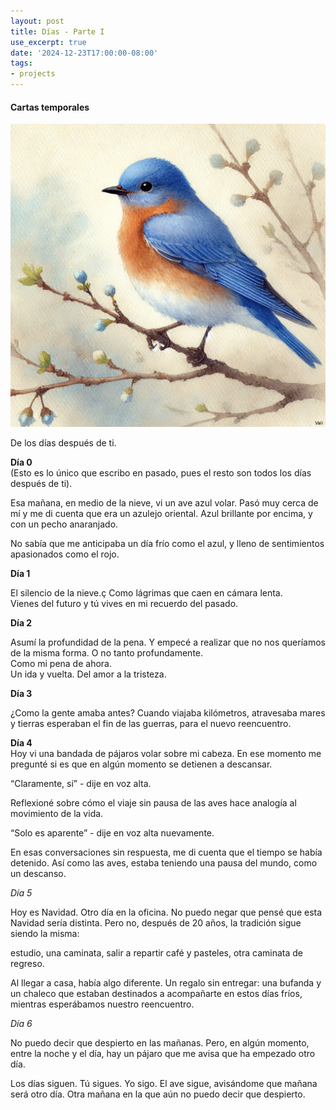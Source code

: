 ```yaml
---
layout: post
title: Días - Parte I
use_excerpt: true
date: '2024-12-23T17:00:00-08:00'
tags:
- projects
---
```

<h4>Cartas temporales</h4>
<img src="post_files/pajaro.png" alt="Pajaro"/><br/>
<p>De los días después de ti.</p>

<!--more-->

<p><strong>Día 0</strong><br>
(Esto es lo único que escribo en pasado, pues el resto son todos los días después de ti).<br>

Esa mañana, en medio de la nieve, vi un ave azul volar. Pasó muy cerca de mí y me di cuenta que era un azulejo oriental. Azul brillante por encima, y con un pecho anaranjado.</p>


<p>No sabía que me anticipaba un día frío como el azul, y lleno de sentimientos apasionados como el rojo.</p>

<p><strong>Día 1</strong><br>

El silencio de la nieve.ç
Como lágrimas que caen en cámara lenta.<br>
Vienes del futuro y tú vives en mi recuerdo del pasado.</p>

<p><strong>Día 2</strong><br>

Asumí la profundidad de la pena. 
Y empecé a realizar que no nos queríamos de la misma forma. 
O no tanto profundamente.<br>
Como mi pena de ahora.<br>
Un ida y vuelta. 
Del amor a la tristeza.</p>

<p><strong>Día 3</strong><br>

¿Como la gente amaba antes?
Cuando viajaba kilómetros,
atravesaba mares y tierras
esperaban el fin de las guerras,
para el nuevo reencuentro.</p>

<p><strong>Día 4</strong><br>
Hoy vi una bandada de pájaros volar sobre mi cabeza. En ese momento me pregunté si es que en algún momento se detienen a descansar.</p>

<p>“Claramente, sí” - dije en voz alta.</p>

<p>Reflexioné sobre cómo el viaje sin pausa de las aves hace analogía al movimiento de la vida.</p>

<p>“Solo es aparente” - dije en voz alta nuevamente.</p>

<p>En esas conversaciones sin respuesta, me di cuenta que el tiempo se había detenido. Así como las aves, estaba teniendo una pausa del mundo, como un descanso.</p>

*Día 5*

Hoy es Navidad. Otro día en la oficina. No puedo negar que pensé que esta Navidad sería distinta. Pero no, después de 20 años, la tradición sigue siendo la misma:

estudio, una caminata, salir a repartir café y pasteles, otra caminata de regreso.

Al llegar a casa, había algo diferente. Un regalo sin entregar: una bufanda y un chaleco que estaban destinados a acompañarte en estos días fríos, mientras esperábamos nuestro reencuentro.

*Día 6* 

No puedo decir que despierto en las mañanas. Pero, en algún momento, entre la noche y el día, hay un pájaro que me avisa que ha empezado otro día.

Los días siguen. Tú sigues. Yo sigo. El ave sigue, avisándome que mañana será otro día. Otra mañana en la que aún no puedo decir que despierto.
